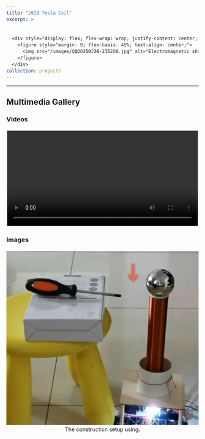 ```yaml
---
title: "2019 Tesla Coil"
excerpt: >
  

  <div style="display: flex; flex-wrap: wrap; justify-content: center; gap: 20px; margin-top: 10px;">
    <figure style="margin: 0; flex-basis: 45%; text-align: center;">
      <img src="/images/QQ20250326-235206.jpg" alt="Electromagnetic shooter setup" style="width: 100%; height: auto;">
    </figure>
  </div>
collection: projects
---
```



---


## Multimedia Gallery

### Videos

<div style="display: flex; flex-wrap: wrap; gap: 20px; justify-content: center; margin-top: 20px;">
  <div style="flex: 1 1 300px; max-width: 500px;">
    <video controls style="width:100%;">
      <source src="/images/Tesla coil.mp4" type="video/mp4">
      Your browser does not support the video tag.
    </video>
  </div>
</div>

### Images

<div style="display: grid; grid-template-columns: repeat(auto-fit, minmax(300px, 1fr)); gap: 20px; margin-top: 20px;">
  <figure style="text-align: center; margin: 0;">
    <img src="/images/QQ20250326-235206.jpg" alt=" " style="width: 100%; height: auto;">
    <figcaption>The construction setup using.</figcaption>
  </figure>
</div>
